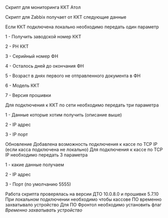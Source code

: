 Скрипт для мониторинга ККТ Атол

Скрипт для Zabbix получает от ККТ следующие данные

Если ККТ подключена локально необходимо передать один параметр

1 - Получить заводской номер ККТ

2 - РН ККТ

3 - Серийный номер ФН

4 - Осталось дней до окончания ФН

5 - Возраст в днях первого не отправленного документа в ФН

6 - Модель ККТ

7 - Версия прошивки


Для подключения к ККТ по сети необходимо передать три параметра

1 - Данные которые хотим получить (описание выше)

2 - IP адрес

3 - IP порт 


Обновление
Добавлена возможность подключения к кассе по TCP IP (если касса подключена не локально)
Для подключения к кассе по TCP IP необходимо передать 3 параметра

1 - какие данные получаем

2 - IP адрес

3 - Порт (по умолчанию 5555)


Работа скрипта проверялась на версии ДТО 10.0.8.0 и прошивке 5.7.10
При локальном подключении необходимо чтобы кассове ПО временно захватывало устройство
Для ПО Фронтол необходимо установить флаг _Временно захватывать устройство_
